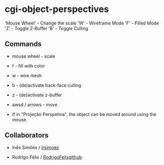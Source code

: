 # cgi-object-perspectives


'Mouse Wheel' - Change the scale
'W' - Wireframe Mode
'F' - Filled Mode
'Z' - Toggle Z-Buffer
'B' - Toggle Culling

## Commands
  * mouse wheel - scale
  * f - fill with color
  * w - wire mesh
  * b - (de)activate back-face culling
  * z - (de)activate z-buffer
  * awsd / arrows - move

  * If in "Projeção Perspetiva", the object can be moved around using the mouse.

## Collaborators
  * Inês Simões / [irsimoes](https://github.com/irsimoes)
   
  * Rodrigo Félix / [RodrigoFelixgithub](https://github.com/RodrigoFelixgithub)
